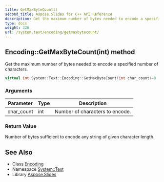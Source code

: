 ```yaml
---
title: GetMaxByteCount()
second_title: Aspose.Slides for C++ API Reference
description: Get the maximum number of bytes needed to encode a specified number of characters.
type: docs
weight: 326
url: /system.text/encoding/getmaxbytecount/
---
```

## Encoding::GetMaxByteCount(int) method


Get the maximum number of bytes needed to encode a specified number of characters.

```cpp
virtual int System::Text::Encoding::GetMaxByteCount(int char_count)=0
```


### Arguments

| Parameter | Type | Description |
| --- | --- | --- |
| char_count | int | Number of characters to encode. |

### Return Value

Number of bytes sufficient to encode any string of given character length.

## See Also

* Class [Encoding](../)
* Namespace [System::Text](../../)
* Library [Aspose.Slides](../../../)